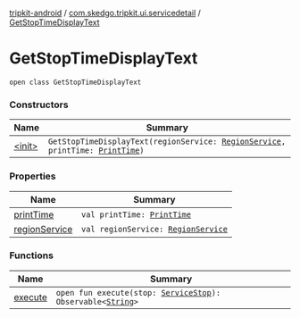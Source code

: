 [tripkit-android](../../index.md) / [com.skedgo.tripkit.ui.servicedetail](../index.md) / [GetStopTimeDisplayText](./index.md)

# GetStopTimeDisplayText

`open class GetStopTimeDisplayText`

### Constructors

| Name | Summary |
|---|---|
| [&lt;init&gt;](-init-.md) | `GetStopTimeDisplayText(regionService: `[`RegionService`](../../com.skedgo.tripkit.data.regions/-region-service/index.md)`, printTime: `[`PrintTime`](../../skedgo.tripkit.datetime/-print-time/index.md)`)` |

### Properties

| Name | Summary |
|---|---|
| [printTime](print-time.md) | `val printTime: `[`PrintTime`](../../skedgo.tripkit.datetime/-print-time/index.md) |
| [regionService](region-service.md) | `val regionService: `[`RegionService`](../../com.skedgo.tripkit.data.regions/-region-service/index.md) |

### Functions

| Name | Summary |
|---|---|
| [execute](execute.md) | `open fun execute(stop: `[`ServiceStop`](../../com.skedgo.android.common.model/-service-stop/index.md)`): Observable<`[`String`](https://kotlinlang.org/api/latest/jvm/stdlib/kotlin/-string/index.html)`>` |
